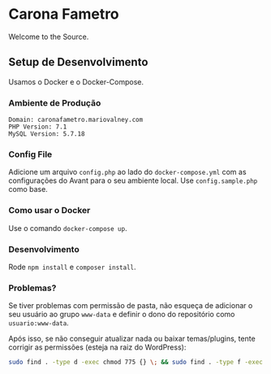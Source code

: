 # Carona Fametro

Welcome to the Source.

## Setup de Desenvolvimento

Usamos o Docker e o Docker-Compose.

### Ambiente de Produção

```
Domain: caronafametro.mariovalney.com
PHP Version: 7.1
MySQL Version: 5.7.18
```

### Config File

Adicione um arquivo `config.php` ao lado do `docker-compose.yml` com as configurações do Avant para o seu ambiente local. Use `config.sample.php` como base.

### Como usar o Docker

Use o comando `docker-compose up`.

### Desenvolvimento

Rode `npm install` e `composer install`.

### Problemas?

Se tiver problemas com permissão de pasta, não esqueça de adicionar o seu usuário ao grupo `www-data` e definir o dono do repositório como `usuario:www-data`.

Após isso, se não conseguir atualizar nada ou baixar temas/plugins, tente corrigir as permissões (esteja na raiz do WordPress):

```bash
sudo find . -type d -exec chmod 775 {} \; && sudo find . -type f -exec chmod 664 {} \;
```